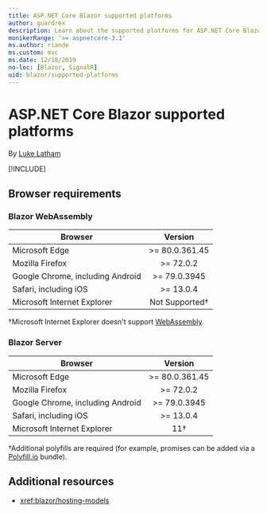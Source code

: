 ```yaml
---
title: ASP.NET Core Blazor supported platforms
author: guardrex
description: Learn about the supported platforms for ASP.NET Core Blazor.
monikerRange: '>= aspnetcore-3.1'
ms.author: riande
ms.custom: mvc
ms.date: 12/18/2019
no-loc: [Blazor, SignalR]
uid: blazor/supported-platforms
---
```

# ASP.NET Core Blazor supported platforms

By [Luke Latham](https://github.com/guardrex)

[!INCLUDE[](~/includes/blazorwasm-preview-notice.md)]

## Browser requirements

### Blazor WebAssembly

| Browser                          | Version               |
| -------------------------------- | :-------------------: |
| Microsoft Edge                   |  >= 80.0.361.45               |
| Mozilla Firefox                  | >= 72.0.2               |
| Google Chrome, including Android | >= 79.0.3945               |
| Safari, including iOS            | >= 13.0.4               |
| Microsoft Internet Explorer      | Not Supported&dagger; |

&dagger;Microsoft Internet Explorer doesn't support [WebAssembly](https://webassembly.org).

### Blazor Server

| Browser                          | Version    |
| -------------------------------- | :--------: |
| Microsoft Edge                   | >=  80.0.361.45    |
| Mozilla Firefox                  | >= 72.0.2    |
| Google Chrome, including Android | >= 79.0.3945    |
| Safari, including iOS            | >= 13.0.4    |
| Microsoft Internet Explorer      | 11&dagger; |

&dagger;Additional polyfills are required (for example, promises can be added via a [Polyfill.io](https://polyfill.io/v3/) bundle).

## Additional resources

* <xref:blazor/hosting-models>
